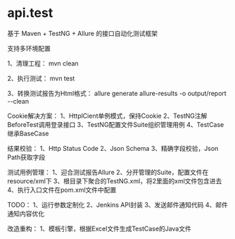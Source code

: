 # api.test

基于 Maven + TestNG + Allure 的接口自动化测试框架

支持多环境配置

1、清理工程：
    mvn clean
    
2、执行测试：
    mvn test
    
3、转换测试报告为Html格式：
    allure generate allure-results -o output/report --clean
    
Cookie解决方案：
1、HttplCient单例模式，保持Cookie
2、TestNG注解BeforeTest调用登录接口
3、TestNG配置文件Suite组织管理用例
4、TestCase继承BaseCase

结果校验：
1、Http Status Code
2、Json Schema
3、精确字段校验，Json Path获取字段

测试用例管理：
1、迎合测试报告Allure
2、分开管理的Suite，配置文件在resource/xml下
3、根目录下聚合的TestNG.xml，将2里面的xml文件包含进去
4、执行入口文件在pom.xml文件中配置

TODO：
1、运行参数定制化
2、Jenkins API封装
3、发送邮件通知代码
4、邮件通知内容优化

改造重构：
1、模板引擎，根据Excel文件生成TestCase的Java文件
